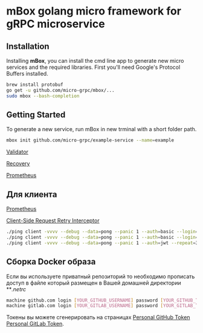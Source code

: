 # mBox golang micro framework for gRPC microservice

## Installation

Installing **mBox**, you can install the cmd line app to generate new micro services and the required libraries. First you'll need Google's Protocol Buffers installed.

```bash
brew install protobuf
go get -u github.com/micro-grpc/mbox/...
sudo mbox --bash-completion
```

## Getting Started

To generate a new service, run mBox in new trminal with a short folder path.

```bash
mbox init github.com/micro-grpc/example-service --name=example
```


[Validator](https://github.com/mwitkow/go-proto-validators)

[Recovery](https://github.com/grpc-ecosystem/go-grpc-middleware/tree/master/recovery)

[Prometheus](https://github.com/grpc-ecosystem/go-grpc-prometheus)


## Для клиента

[Prometheus](https://github.com/grpc-ecosystem/go-grpc-prometheus)

[Client-Side Request Retry Interceptor](https://github.com/grpc-ecosystem/go-grpc-middleware/tree/master/retry)


```bash
./ping client -vvvv --debug --data=pong --panic 1 --auth=basic --login=dev --passwd=disabled --repeat=2
./ping client -vvvv --debug --data=pong --panic 1 --auth=basic --login=dev --passwd=12345678 --repeat=2
./ping client -vvvv --debug --data=pong --panic 1 --auth=jwt --repeat=3
```

## Сборка Docker образа
 
Если вы используете приватный репозиторий то необходимо прописать доступ в файле 
который размещен в Вашей домашней директории ***.netrc*

```bash
machine github.com login [YOUR_GITHUB_USERNAME] password [YOUR_GITHUB_TOKEN]
machine gitlab.com login [YOUR_GITLAB_USERNAME] password [YOUR_GITLAB_TOKEN]

```

Токены вы можете сгенерировать на страницах [Personal GitHub Token](https://github.com/settings/tokens) [Personal GitLab Token](https://gitlab.com/profile/personal_access_tokens).
